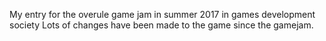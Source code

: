 My entry for the overule game jam in summer 2017 in games development society
Lots of changes have been made to the game since the gamejam.
